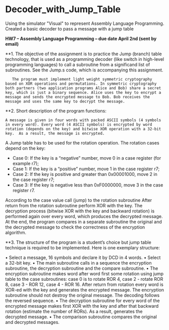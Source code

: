 # Decoder_with_Jump_Table
Using the simulator "Visual" to represent Assembly Language Programming.  Created a basic decoder to pass a message with a jump table


**HW7 – Assembly Language Programming – due date April 2nd (sent by email)**

**1.	The objective of the assignment is to practice the Jump (branch) table technology, that is used as a programming decoder (like switch in high-level programming languages) to call a subroutine from a significand list of subroutines. See the Jump.s code, which is accompanying this assignment. 


       The program must implement light weight symmetric cryptography based on XOR operations and permutations. In symmetric cryptography both partners (two application programs Alice and Bob) share a secret key, which is just a binary sequence. Alice uses the key to encrypt a message and sends the encrypted message to Bob. Bob receives the message and uses the same key to decrypt the message.
 
 
**2.	Short description of the program functions:

	A message is given in four words with packed ASCII symbols (4 symbols in every word). Every word (4 ASCII symbols) is encrypted by word rotation (depends on the key) and bitwise XOR operation with a 32-bit key.  As a result, the message is encrypted. 
	
A Jump table has to be used for the rotation operation. The rotation cases depend on the key:

-	Case 0: If the key is a “negative” number, move 0 in a case register (for example r7);
-	Case 1: If the key is a “positive” number, move 1 in the case register r7;
-	Case 2: If the key is positive and greater than 0x00001000, move 2 in the case register r7;
-	Case 3: If the key is negative less than 0xF0000000, move 3 in the case register r7.

According to the case value call (jump) to the rotation subroutine
After return from the rotation subroutine perform XOR with the key.
	The decryption process (bitwise XOR with the key and backward rotation) is performed again over every word, which produces the decrypted message. 
	At the end, the program compares in a separate subroutine the original and the decrypted message to check the correctness of the encryption algorithm.  

**3.	The structure of the program is a student’s choice but jump table technique is required to be implemented. Here is one exemplary structure:


•	Select a message, 16 symbols and declare it by DCD in 4 words.
•	Select a 32-bit key.
•	The main subroutine calls in a sequence the encryption subroutine, the decryption subroutine and the compare subroutine.
•	The encryption subroutine makes word after word first some rotation using jump table to the case subroutines: case 0 is to rotate ROR 4, case 2 - rotate ROR 8, case 3 - ROR 12, case 4 - ROR 16. After return from rotation every word is XOR-ed with the key and generates the encrypted message. The encryption subroutine should not destroy the original message.
The decoding follows the reversed sequence. 
•	The decryption subroutine for every word of the encrypted message makes first XOR with the key and after that backward rotation (estimate the number of RORs). As a result, generates the decrypted message. 
•	The comparison subroutine compares the original and decrypted messages. 

